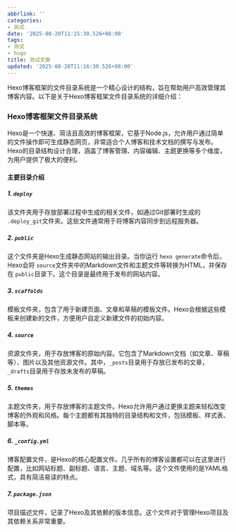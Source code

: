 ```yaml
---
abbrlink: ''
categories:
- 测试
date: '2025-08-20T11:15:30.526+08:00'
tags:
- 测试
- hugo
title: 测试文章
updated: '2025-08-20T11:16:30.526+08:00'
---
```

Hexo博客框架的文件目录系统是一个精心设计的结构，旨在帮助用户高效管理其博客内容。以下是关于Hexo博客框架文件目录系统的详细介绍：

### Hexo博客框架文件目录系统

Hexo是一个快速、简洁且高效的博客框架，它基于Node.js，允许用户通过简单的文件操作即可生成静态网页，非常适合个人博客和技术文档的撰写与发布。Hexo的目录结构设计合理，涵盖了博客管理、内容编辑、主题更换等多个维度，为用户提供了极大的便利。

#### 主要目录介绍

##### 1. `deploy`

该文件夹用于存放部署过程中生成的相关文件，如通过Git部署时生成的 `.deploy_git`文件夹。这些文件通常用于将博客内容同步到远程服务器。

##### 2. `public`

这个文件夹是Hexo生成静态网站的输出目录。当你运行 `hexo generate`命令后，Hexo会将 `source`文件夹中的Markdown文件和主题文件等转换为HTML，并保存在 `public`目录下。这个目录是最终用于发布的网站内容。

##### 3. `scaffolds`

模板文件夹，包含了用于新建页面、文章和草稿的模板文件。Hexo会根据这些模板来创建新的文件，方便用户自定义新建文件的初始内容。

##### 4. `source`

资源文件夹，用于存放博客的原始内容。它包含了Markdown文档（如文章、草稿等）、图片以及其他资源文件。其中，`_posts`目录用于存放已发布的文章，`_drafts`目录用于存放未发布的草稿。

##### 5. `themes`

主题文件夹，用于存放博客的主题文件。Hexo允许用户通过更换主题来轻松改变博客的外观和风格。每个主题都有其独特的目录结构和文件，包括模板、样式表、脚本等。

##### 6. `_config.yml`

博客配置文件，是Hexo的核心配置文件。几乎所有的博客设置都可以在这里进行配置，比如网站标题、副标题、语言、主题、域名等。这个文件使用的是YAML格式，具有简洁易读的特点。

##### 7. `package.json`

项目描述文件，记录了Hexo及其依赖的版本信息。这个文件对于管理Hexo项目及其依赖关系非常重要。
